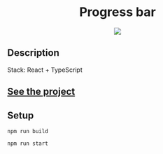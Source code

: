 <h1 align="center">Progress bar</h1>
<p align="center">
  <img src="https://img.shields.io/badge/made%20by-opv1-blue.svg">
</p>

## Description

Stack: React + TypeScript

## [See the project](https://opv1.github.io/progress-bar/)

## Setup

```
npm run build
```

```
npm run start
```
